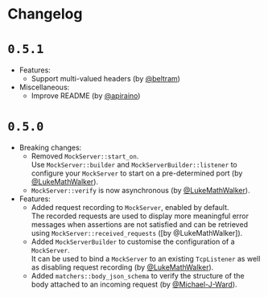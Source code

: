 # Changelog

# `0.5.1`
- Features:
    - Support multi-valued headers (by [@beltram])
- Miscellaneous:
    - Improve README (by [@apiraino])

# `0.5.0`

- Breaking changes:
    - Removed `MockServer::start_on`.  
      Use `MockServer::builder` and `MockServerBuilder::listener` to configure your `MockServer` to start on a pre-determined port (by [@LukeMathWalker]).
    - `MockServer::verify` is now asynchronous (by [@LukeMathWalker]).
- Features:
    - Added request recording to `MockServer`, enabled by default.  
      The recorded requests are used to display more meaningful error messages when assertions are not satisfied and can be retrieved using `MockServer::received_requests` ([by @LukeMathWalker]).
    - Added `MockServerBuilder` to customise the configuration of a `MockServer`.  
      It can be used to bind a `MockServer` to an existing `TcpListener` as well as disabling request recording (by [@LukeMathWalker]).
    - Added `matchers::body_json_schema` to verify the structure of the body attached to an incoming request (by [@Michael-J-Ward]).

[@Michael-J-Ward]: https://github.com/Michael-J-Ward
[@LukeMathWalker]: https://github.com/LukeMathWalker
[@beltram]: https://github.com/beltram
[@apiraino]: https://github.com/apiraino

